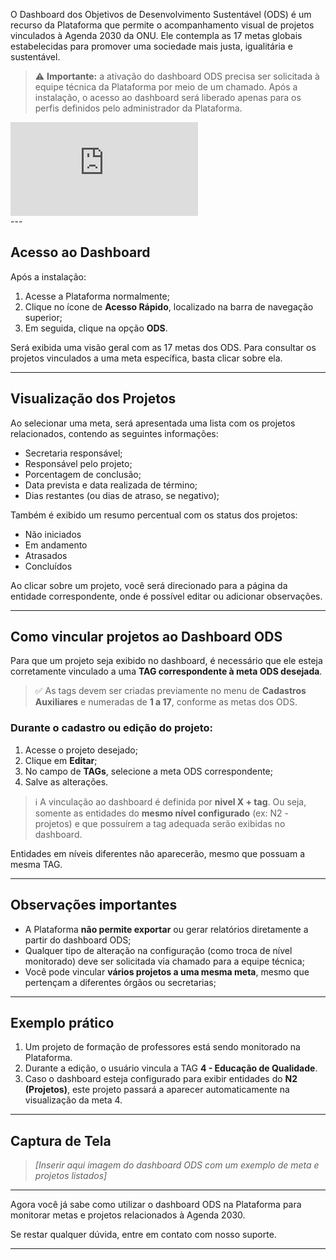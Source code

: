 O Dashboard dos Objetivos de Desenvolvimento Sustentável (ODS) é um recurso da Plataforma que permite o acompanhamento visual de projetos vinculados à Agenda 2030 da ONU. Ele contempla as 17 metas globais estabelecidas para promover uma sociedade mais justa, igualitária e sustentável.

> ⚠️ **Importante:** a ativação do dashboard ODS precisa ser solicitada à equipe técnica da Plataforma por meio de um chamado. Após a instalação, o acesso ao dashboard será liberado apenas para os perfis definidos pelo administrador da Plataforma.

<div class="video-container">
  <iframe
    src="https://player.vimeo.com/video/1121549298"
    title="Tutoria Vimeo"
    frameborder="0"
    allow="autoplay; fullscreen; picture-in-picture"
    allowfullscreen>
  </iframe>
</div>
---



## Acesso ao Dashboard

Após a instalação:

1. Acesse a Plataforma normalmente;
2. Clique no ícone de **Acesso Rápido**, localizado na barra de navegação superior;
3. Em seguida, clique na opção **ODS**.

Será exibida uma visão geral com as 17 metas dos ODS. Para consultar os projetos vinculados a uma meta específica, basta clicar sobre ela.

---

## Visualização dos Projetos

Ao selecionar uma meta, será apresentada uma lista com os projetos relacionados, contendo as seguintes informações:

* Secretaria responsável;
* Responsável pelo projeto;
* Porcentagem de conclusão;
* Data prevista e data realizada de término;
* Dias restantes (ou dias de atraso, se negativo);

Também é exibido um resumo percentual com os status dos projetos:

* Não iniciados
* Em andamento
* Atrasados
* Concluídos

Ao clicar sobre um projeto, você será direcionado para a página da entidade correspondente, onde é possível editar ou adicionar observações.

---

## Como vincular projetos ao Dashboard ODS

Para que um projeto seja exibido no dashboard, é necessário que ele esteja corretamente vinculado a uma **TAG correspondente à meta ODS desejada**.

> ✅ As tags devem ser criadas previamente no menu de **Cadastros Auxiliares** e numeradas de **1 a 17**, conforme as metas dos ODS.

### Durante o cadastro ou edição do projeto:

1. Acesse o projeto desejado;
2. Clique em **Editar**;
3. No campo de **TAGs**, selecione a meta ODS correspondente;
4. Salve as alterações.

> ℹ️ A vinculação ao dashboard é definida por **nivel X + tag**. Ou seja, somente as entidades do **mesmo nível configurado** (ex: N2 - projetos) e que possuírem a tag adequada serão exibidas no dashboard.

Entidades em níveis diferentes não aparecerão, mesmo que possuam a mesma TAG.

---

## Observações importantes

* A Plataforma **não permite exportar** ou gerar relatórios diretamente a partir do dashboard ODS;
* Qualquer tipo de alteração na configuração (como troca de nível monitorado) deve ser solicitada via chamado para a equipe técnica;
* Você pode vincular **vários projetos a uma mesma meta**, mesmo que pertençam a diferentes órgãos ou secretarias;

---

## Exemplo prático

1. Um projeto de formação de professores está sendo monitorado na Plataforma.
2. Durante a edição, o usuário vincula a TAG **4 - Educação de Qualidade**.
3. Caso o dashboard esteja configurado para exibir entidades do **N2 (Projetos)**, este projeto passará a aparecer automaticamente na visualização da meta 4.

---

## Captura de Tela

> *[Inserir aqui imagem do dashboard ODS com um exemplo de meta e projetos listados]*

---

Agora você já sabe como utilizar o dashboard ODS na Plataforma para monitorar metas e projetos relacionados à Agenda 2030.

Se restar qualquer dúvida, entre em contato com nosso suporte.

---
